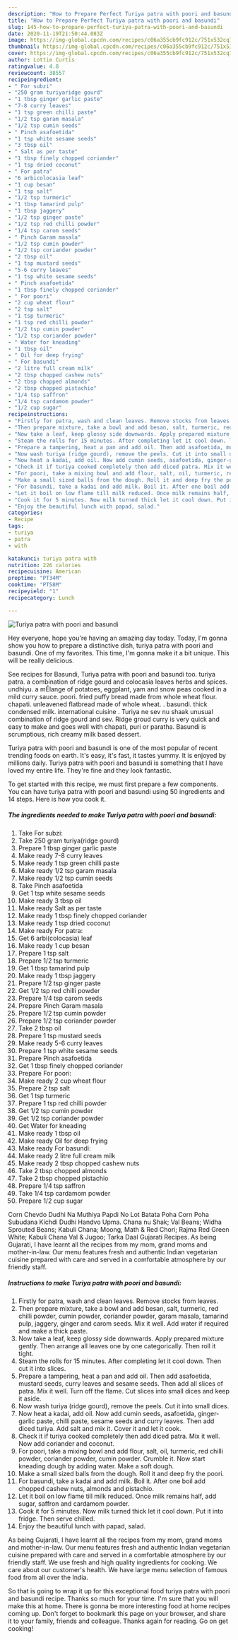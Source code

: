 ```yaml
---
description: "How to Prepare Perfect Turiya patra with poori and basundi"
title: "How to Prepare Perfect Turiya patra with poori and basundi"
slug: 145-how-to-prepare-perfect-turiya-patra-with-poori-and-basundi
date: 2020-11-19T21:50:44.083Z
image: https://img-global.cpcdn.com/recipes/c06a355cb9fc912c/751x532cq70/turiya-patra-with-poori-and-basundi-recipe-main-photo.jpg
thumbnail: https://img-global.cpcdn.com/recipes/c06a355cb9fc912c/751x532cq70/turiya-patra-with-poori-and-basundi-recipe-main-photo.jpg
cover: https://img-global.cpcdn.com/recipes/c06a355cb9fc912c/751x532cq70/turiya-patra-with-poori-and-basundi-recipe-main-photo.jpg
author: Lottie Curtis
ratingvalue: 4.8
reviewcount: 38557
recipeingredient:
- " For subzi"
- "250 gram turiyaridge gourd"
- "1 tbsp ginger garlic paste"
- "7-8 curry leaves"
- "1 tsp green chilli paste"
- "1/2 tsp garam masala"
- "1/2 tsp cumin seeds"
- " Pinch asafoetida"
- "1 tsp white sesame seeds"
- "3 tbsp oil"
- " Salt as per taste"
- "1 tbsp finely chopped coriander"
- "1 tsp dried coconut"
- " For patra"
- "6 arbicolocasia leaf"
- "1 cup besan"
- "1 tsp salt"
- "1/2 tsp turmeric"
- "1 tbsp tamarind pulp"
- "1 tbsp jaggery"
- "1/2 tsp ginger paste"
- "1/2 tsp red chilli powder"
- "1/4 tsp carom seeds"
- " Pinch Garam masala"
- "1/2 tsp cumin powder"
- "1/2 tsp coriander powder"
- "2 tbsp oil"
- "1 tsp mustard seeds"
- "5-6 curry leaves"
- "1 tsp white sesame seeds"
- " Pinch asafoetida"
- "1 tbsp finely chopped coriander"
- " For poori"
- "2 cup wheat flour"
- "2 tsp salt"
- "1 tsp turmeric"
- "1 tsp red chilli powder"
- "1/2 tsp cumin powder"
- "1/2 tsp coriander powder"
- " Water for kneading"
- "1 tbsp oil"
- " Oil for deep frying"
- " For basundi"
- "2 litre full cream milk"
- "2 tbsp chopped cashew nuts"
- "2 tbsp chopped almonds"
- "2 tbsp chopped pistachio"
- "1/4 tsp saffron"
- "1/4 tsp cardamom powder"
- "1/2 cup sugar"
recipeinstructions:
- "Firstly for patra, wash and clean leaves. Remove stocks from leaves."
- "Then prepare mixture, take a bowl and add besan, salt, turmeric, red chilli powder, cumin powder, coriander powder, garam masala, tamarind pulp, jaggery, ginger and carom seeds. Mix it well. Add water if required and make a thick paste."
- "Now take a leaf, keep glossy side downwards. Apply prepared mixture gently. Then arrange all leaves one by one categorically. Then roll it tight."
- "Steam the rolls for 15 minutes. After completing let it cool down. Then cut it into slices."
- "Prepare a tampering, heat a pan and add oil. Then add asafoetida, mustard seeds, curry leaves and sesame seeds. Then add all slices of patra. Mix it well. Turn off the flame. Cut slices into small dices and keep it aside."
- "Now wash turiya (ridge gourd), remove the peels. Cut it into small dices."
- "Now heat a kadai, add oil. Now add cumin seeds, asafoetida, ginger-garlic paste, chilli paste, sesame seeds and curry leaves. Then add diced turiya. Add salt and mix it. Cover it and let it cook."
- "Check it if turiya cooked completely then add diced patra. Mix it well. Now add coriander and coconut."
- "For poori, take a mixing bowl and add flour, salt, oil, turmeric, red chilli powder, coriander powder, cumin powder. Crumble it. Now start kneading dough by adding water. Make a soft dough."
- "Make a small sized balls from the dough. Roll it and deep fry the poori."
- "For basundi, take a kadai and add milk. Boil it. After one boil add chopped cashew nuts, almonds and pistachio."
- "Let it boil on low flame till milk reduced. Once milk remains half, add sugar, saffron and cardamom powder."
- "Cook it for 5 minutes. Now milk turned thick let it cool down. Put it into fridge. Then serve chilled."
- "Enjoy the beautiful lunch with papad, salad."
categories:
- Recipe
tags:
- turiya
- patra
- with

katakunci: turiya patra with 
nutrition: 226 calories
recipecuisine: American
preptime: "PT34M"
cooktime: "PT58M"
recipeyield: "1"
recipecategory: Lunch

---
```



![Turiya patra with poori and basundi](https://img-global.cpcdn.com/recipes/c06a355cb9fc912c/751x532cq70/turiya-patra-with-poori-and-basundi-recipe-main-photo.jpg)

Hey everyone, hope you're having an amazing day today. Today, I'm gonna show you how to prepare a distinctive dish, turiya patra with poori and basundi. One of my favorites. This time, I'm gonna make it a bit unique. This will be really delicious.

See recipes for Basundi, Turiya patra with poori and basundi too. turiya patra. a combination of ridge gourd and colocasia leaves herbs and spices. undhiyu. a mÉlange of potatoes, eggplant, yam and snow peas cooked in a mild curry sauce. poori. fried puffy bread made from whole wheat flour. chapati. unleavened flatbread made of whole wheat. . basundi. thick condensed milk. international cuisine . Turiya ne sev nu shaak unusual combination of ridge gourd and sev. Ridge groud curry is very quick and easy to make and goes well with chapati, puri or paratha. Basundi is scrumptious, rich creamy milk based dessert.

Turiya patra with poori and basundi is one of the most popular of recent trending foods on earth. It's easy, it's fast, it tastes yummy. It is enjoyed by millions daily. Turiya patra with poori and basundi is something that I have loved my entire life. They're fine and they look fantastic.


To get started with this recipe, we must first prepare a few components. You can have turiya patra with poori and basundi using 50 ingredients and 14 steps. Here is how you cook it.

<!--inarticleads1-->

##### The ingredients needed to make Turiya patra with poori and basundi:

1. Take  For subzi:
1. Take 250 gram turiya(ridge gourd)
1. Prepare 1 tbsp ginger garlic paste
1. Make ready 7-8 curry leaves
1. Make ready 1 tsp green chilli paste
1. Make ready 1/2 tsp garam masala
1. Make ready 1/2 tsp cumin seeds
1. Take  Pinch asafoetida
1. Get 1 tsp white sesame seeds
1. Make ready 3 tbsp oil
1. Make ready  Salt as per taste
1. Make ready 1 tbsp finely chopped coriander
1. Make ready 1 tsp dried coconut
1. Make ready  For patra:
1. Get 6 arbi(colocasia) leaf
1. Make ready 1 cup besan
1. Prepare 1 tsp salt
1. Prepare 1/2 tsp turmeric
1. Get 1 tbsp tamarind pulp
1. Make ready 1 tbsp jaggery
1. Prepare 1/2 tsp ginger paste
1. Get 1/2 tsp red chilli powder
1. Prepare 1/4 tsp carom seeds
1. Prepare  Pinch Garam masala
1. Prepare 1/2 tsp cumin powder
1. Prepare 1/2 tsp coriander powder
1. Take 2 tbsp oil
1. Prepare 1 tsp mustard seeds
1. Make ready 5-6 curry leaves
1. Prepare 1 tsp white sesame seeds
1. Prepare  Pinch asafoetida
1. Get 1 tbsp finely chopped coriander
1. Prepare  For poori:
1. Make ready 2 cup wheat flour
1. Prepare 2 tsp salt
1. Get 1 tsp turmeric
1. Prepare 1 tsp red chilli powder
1. Get 1/2 tsp cumin powder
1. Get 1/2 tsp coriander powder
1. Get  Water for kneading
1. Make ready 1 tbsp oil
1. Make ready  Oil for deep frying
1. Make ready  For basundi:
1. Make ready 2 litre full cream milk
1. Make ready 2 tbsp chopped cashew nuts
1. Take 2 tbsp chopped almonds
1. Take 2 tbsp chopped pistachio
1. Prepare 1/4 tsp saffron
1. Take 1/4 tsp cardamom powder
1. Prepare 1/2 cup sugar


Corn Chevdo Dudhi Na Muthiya Papdi No Lot Batata Poha Corn Poha Subudana Kichdi Dudhi Handvo Upma. Chana nu Shak; Val Beans; Widha Sprouted Beans; Kabuli Chana; Moong, Math &amp; Red Chori; Rajma Red Green White; Kabuli Chana Val &amp; Jugoo; Tarka Daal Gujarati Recipes. As being Gujarati, I have learnt all the recipes from my mom, grand moms and mother-in-law. Our menu features fresh and authentic Indian vegetarian cuisine prepared with care and served in a comfortable atmosphere by our friendly staff. 

<!--inarticleads2-->

##### Instructions to make Turiya patra with poori and basundi:

1. Firstly for patra, wash and clean leaves. Remove stocks from leaves.
1. Then prepare mixture, take a bowl and add besan, salt, turmeric, red chilli powder, cumin powder, coriander powder, garam masala, tamarind pulp, jaggery, ginger and carom seeds. Mix it well. Add water if required and make a thick paste.
1. Now take a leaf, keep glossy side downwards. Apply prepared mixture gently. Then arrange all leaves one by one categorically. Then roll it tight.
1. Steam the rolls for 15 minutes. After completing let it cool down. Then cut it into slices.
1. Prepare a tampering, heat a pan and add oil. Then add asafoetida, mustard seeds, curry leaves and sesame seeds. Then add all slices of patra. Mix it well. Turn off the flame. Cut slices into small dices and keep it aside.
1. Now wash turiya (ridge gourd), remove the peels. Cut it into small dices.
1. Now heat a kadai, add oil. Now add cumin seeds, asafoetida, ginger-garlic paste, chilli paste, sesame seeds and curry leaves. Then add diced turiya. Add salt and mix it. Cover it and let it cook.
1. Check it if turiya cooked completely then add diced patra. Mix it well. Now add coriander and coconut.
1. For poori, take a mixing bowl and add flour, salt, oil, turmeric, red chilli powder, coriander powder, cumin powder. Crumble it. Now start kneading dough by adding water. Make a soft dough.
1. Make a small sized balls from the dough. Roll it and deep fry the poori.
1. For basundi, take a kadai and add milk. Boil it. After one boil add chopped cashew nuts, almonds and pistachio.
1. Let it boil on low flame till milk reduced. Once milk remains half, add sugar, saffron and cardamom powder.
1. Cook it for 5 minutes. Now milk turned thick let it cool down. Put it into fridge. Then serve chilled.
1. Enjoy the beautiful lunch with papad, salad.


As being Gujarati, I have learnt all the recipes from my mom, grand moms and mother-in-law. Our menu features fresh and authentic Indian vegetarian cuisine prepared with care and served in a comfortable atmosphere by our friendly staff. We use fresh and high quality ingredients for cooking. We care about our customer&#39;s health. We have large menu selection of famous food from all over the India. 

So that is going to wrap it up for this exceptional food turiya patra with poori and basundi recipe. Thanks so much for your time. I'm sure that you will make this at home. There is gonna be more interesting food at home recipes coming up. Don't forget to bookmark this page on your browser, and share it to your family, friends and colleague. Thanks again for reading. Go on get cooking!
